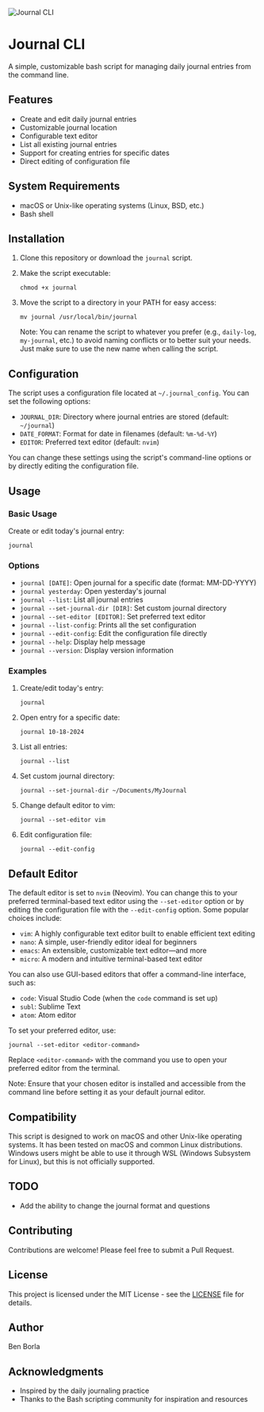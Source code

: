 ![Journal CLI](https://media.dev.to/dynamic/image/width=1000,height=420,fit=cover,gravity=auto,format=auto/https%3A%2F%2Fdev-to-uploads.s3.amazonaws.com%2Fuploads%2Farticles%2Fexvv2fzath1e63zfdx44.png)

# Journal CLI

A simple, customizable bash script for managing daily journal entries from the command line.

## Features

- Create and edit daily journal entries
- Customizable journal location
- Configurable text editor
- List all existing journal entries
- Support for creating entries for specific dates
- Direct editing of configuration file

## System Requirements

- macOS or Unix-like operating systems (Linux, BSD, etc.)
- Bash shell

## Installation

1. Clone this repository or download the `journal` script.
2. Make the script executable:

   ```
   chmod +x journal
   ```

3. Move the script to a directory in your PATH for easy access:

   ```
   mv journal /usr/local/bin/journal
   ```

   Note: You can rename the script to whatever you prefer (e.g., `daily-log`, `my-journal`, etc.) to avoid naming conflicts or to better suit your needs. Just make sure to use the new name when calling the script.

## Configuration

The script uses a configuration file located at `~/.journal_config`. You can set the following options:

- `JOURNAL_DIR`: Directory where journal entries are stored (default: `~/journal`)
- `DATE_FORMAT`: Format for date in filenames (default: `%m-%d-%Y`)
- `EDITOR`: Preferred text editor (default: `nvim`)

You can change these settings using the script's command-line options or by directly editing the configuration file.

## Usage

### Basic Usage

Create or edit today's journal entry:

```
journal
```

### Options

- `journal [DATE]`: Open journal for a specific date (format: MM-DD-YYYY)
- `journal yesterday`: Open yesterday's journal
- `journal --list`: List all journal entries
- `journal --set-journal-dir [DIR]`: Set custom journal directory
- `journal --set-editor [EDITOR]`: Set preferred text editor
- `journal --list-config`: Prints all the set configuration
- `journal --edit-config`: Edit the configuration file directly
- `journal --help`: Display help message
- `journal --version`: Display version information

### Examples

1. Create/edit today's entry:

   ```
   journal
   ```

2. Open entry for a specific date:

   ```
   journal 10-18-2024
   ```

3. List all entries:

   ```
   journal --list
   ```

4. Set custom journal directory:

   ```
   journal --set-journal-dir ~/Documents/MyJournal
   ```

5. Change default editor to vim:

   ```
   journal --set-editor vim
   ```

6. Edit configuration file:

   ```
   journal --edit-config
   ```

## Default Editor

The default editor is set to `nvim` (Neovim). You can change this to your preferred terminal-based text editor using the `--set-editor` option or by editing the configuration file with the `--edit-config` option. Some popular choices include:

- `vim`: A highly configurable text editor built to enable efficient text editing
- `nano`: A simple, user-friendly editor ideal for beginners
- `emacs`: An extensible, customizable text editor—and more
- `micro`: A modern and intuitive terminal-based text editor

You can also use GUI-based editors that offer a command-line interface, such as:

- `code`: Visual Studio Code (when the `code` command is set up)
- `subl`: Sublime Text
- `atom`: Atom editor

To set your preferred editor, use:

```
journal --set-editor <editor-command>
```

Replace `<editor-command>` with the command you use to open your preferred editor from the terminal.

Note: Ensure that your chosen editor is installed and accessible from the command line before setting it as your default journal editor.

## Compatibility

This script is designed to work on macOS and other Unix-like operating systems. It has been tested on macOS and common Linux distributions. Windows users might be able to use it through WSL (Windows Subsystem for Linux), but this is not officially supported.

## TODO

- Add the ability to change the journal format and questions

## Contributing

Contributions are welcome! Please feel free to submit a Pull Request.

## License

This project is licensed under the MIT License - see the [LICENSE](LICENSE) file for details.

## Author

Ben Borla

## Acknowledgments

- Inspired by the daily journaling practice
- Thanks to the Bash scripting community for inspiration and resources
